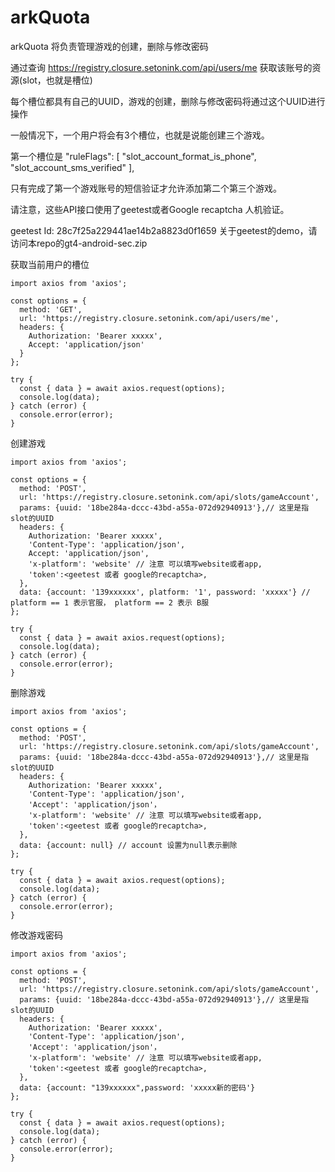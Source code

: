 # arkQuota

arkQuota 将负责管理游戏的创建，删除与修改密码

通过查询  https://registry.closure.setonink.com/api/users/me 获取该账号的资源(slot，也就是槽位)

每个槽位都具有自己的UUID，游戏的创建，删除与修改密码将通过这个UUID进行操作

一般情况下，一个用户将会有3个槽位，也就是说能创建三个游戏。

第一个槽位是
            "ruleFlags": [
                "slot_account_format_is_phone",
                "slot_account_sms_verified"
            ],

只有完成了第一个游戏账号的短信验证才允许添加第二个第三个游戏。

请注意，这些API接口使用了geetest或者Google recaptcha 人机验证。

geetest Id: 28c7f25a229441ae14b2a8823d0f1659 关于geetest的demo，请访问本repo的gt4-android-sec.zip


获取当前用户的槽位
```
import axios from 'axios';

const options = {
  method: 'GET',
  url: 'https://registry.closure.setonink.com/api/users/me',
  headers: {
    Authorization: 'Bearer xxxxx',
    Accept: 'application/json'
  }
};

try {
  const { data } = await axios.request(options);
  console.log(data);
} catch (error) {
  console.error(error);
}
```

创建游戏
```
import axios from 'axios';

const options = {
  method: 'POST',
  url: 'https://registry.closure.setonink.com/api/slots/gameAccount', 
  params: {uuid: '18be284a-dccc-43bd-a55a-072d92940913'},// 这里是指slot的UUID
  headers: {
    Authorization: 'Bearer xxxxx',
    'Content-Type': 'application/json',
    Accept: 'application/json',
    'x-platform': 'website' // 注意 可以填写website或者app,
    'token':<geetest 或者 google的recaptcha>,
  },
  data: {account: '139xxxxxx', platform: '1', password: 'xxxxx'} // platform == 1 表示官服， platform == 2 表示 B服
};

try {
  const { data } = await axios.request(options);
  console.log(data);
} catch (error) {
  console.error(error);
}
```


删除游戏
```
import axios from 'axios';

const options = {
  method: 'POST',
  url: 'https://registry.closure.setonink.com/api/slots/gameAccount', 
  params: {uuid: '18be284a-dccc-43bd-a55a-072d92940913'},// 这里是指slot的UUID
  headers: {
    Authorization: 'Bearer xxxxx',
    'Content-Type': 'application/json',
    'Accept': 'application/json'，
    'x-platform': 'website' // 注意 可以填写website或者app,
    'token':<geetest 或者 google的recaptcha>,
  },
  data: {account: null} // account 设置为null表示删除
};

try {
  const { data } = await axios.request(options);
  console.log(data);
} catch (error) {
  console.error(error);
}
```

修改游戏密码
```
import axios from 'axios';

const options = {
  method: 'POST',
  url: 'https://registry.closure.setonink.com/api/slots/gameAccount', 
  params: {uuid: '18be284a-dccc-43bd-a55a-072d92940913'},// 这里是指slot的UUID
  headers: {
    Authorization: 'Bearer xxxxx',
    'Content-Type': 'application/json',
    'Accept': 'application/json'，
    'x-platform': 'website' // 注意 可以填写website或者app,
    'token':<geetest 或者 google的recaptcha>,
  },
  data: {account: "139xxxxxx",password: 'xxxxx新的密码'}
};

try {
  const { data } = await axios.request(options);
  console.log(data);
} catch (error) {
  console.error(error);
}
```